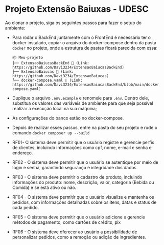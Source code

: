 # Projeto Extensão Baiuxas - UDESC

Ao clonar o projeto, siga os seguintes passos para fazer o setup do ambiente:

- Para rodar o BackEnd juntamente com o FrontEnd é necessário ter o docker instalado, copiar o arquivo do docker-compose dentro da pasta `docker` no projeto, onde a estrutura de pastas ficará parecida com essa:
  ```
  📦 Meu-projeto
  ├── ExtensaoBaiucasBackEnd 📂 (Link: https://github.com/Davi3234/ExtensaoBaiucasBackEnd)
  ├── ExtensaoBaiucas 📂 (Link: https://github.com/Davi3234/ExtensaoBaiucas)
  └── docker-compose.yaml 📄 (Link: https://github.com/Davi3234/ExtensaoBaiucasBackEnd/blob/main/docker/docker-compose.yaml)
  ```
- Duplique o arquivo `.env.example` e renomeie para `.env`. Dentro dele, substitua os valores das variáveis de ambiente para que seja possível realizar a execução local na sua máquina;
- As configurações do banco estão no docker-compose.
- Depois de realizar esses passos, entre na pasta do seu projeto e rode o comando `docker composer up --build`

- RF01- O sistema deve permitir que o usuário registre e gerencie perfis de clientes, incluindo informações como cpf, nome, e-mail e senha e endereço. 
- RF02 - O sistema deve permitir que o usuário se autentique por meio de login e senha, garantindo segurança e integridade dos dados. 
- RF03 - O sistema deve permitir o cadastro de produto, incluindo informações do produto: nome, descrição, valor, categoria (Bebida ou Comida) e se está ativo ou não. 
- RF04 - O sistema deve permitir que o usuário visualize e mantenha os pedidos, com informações detalhadas sobre os itens, datas e status de cada pedido. 
- RF05 - O sistema deve permitir que o usuário adicione e gerencie métodos de pagamento, como cartões de crédito, pix
- RF06 - O sistema deve oferecer ao usuário a possibilidade de personalizar pedidos, como a remoção ou adição de ingredientes. 
